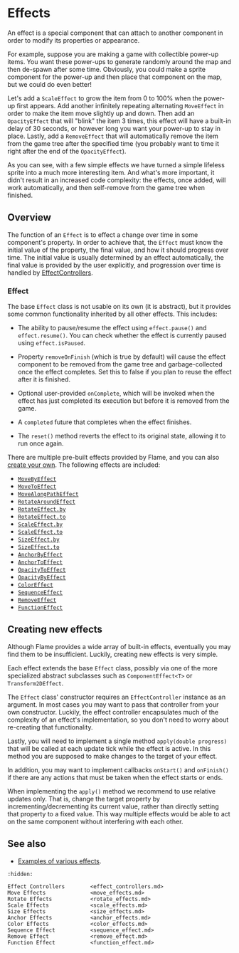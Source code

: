 # Effects

An effect is a special component that can attach to another component in order to modify its
properties or appearance.

For example, suppose you are making a game with collectible power-up items. You want these power-ups
to generate randomly around the map and then de-spawn after some time. Obviously, you could make a
sprite component for the power-up and then place that component on the map, but we could do even
better!

Let's add a `ScaleEffect` to grow the item from 0 to 100% when the power-up first appears. Add
another infinitely repeating alternating `MoveEffect` in order to make the item move slightly up
and down. Then add an `OpacityEffect` that will "blink" the item 3 times, this effect will have a
built-in delay of 30 seconds, or however long you want your power-up to stay in place. Lastly, add
a `RemoveEffect` that will automatically remove the item from the game tree after the specified
time (you probably want to time it right after the end of the `OpacityEffect`).

As you can see, with a few simple effects we have turned a simple lifeless sprite into a much more
interesting item. And what's more important, it didn't result in an increased code complexity: the
effects, once added, will work automatically, and then self-remove from the game tree when
finished.


## Overview

The function of an `Effect` is to effect a change over time in some component's property. In order
to achieve that, the `Effect` must know the initial value of the property, the final value, and how
it should progress over time. The initial value is usually determined by an effect automatically,
the final value is provided by the user explicitly, and progression over time is handled by
[EffectControllers](effect_controllers.md).


### Effect

The base `Effect` class is not usable on its own (it is abstract), but it provides some common
functionality inherited by all other effects. This includes:

- The ability to pause/resume the effect using `effect.pause()` and `effect.resume()`. You can
  check whether the effect is currently paused using `effect.isPaused`.

- Property `removeOnFinish` (which is true by default) will cause the effect component to be
  removed from the game tree and garbage-collected once the effect completes. Set this to false
  if you plan to reuse the effect after it is finished.

- Optional user-provided `onComplete`, which will be invoked when the effect has just
  completed its execution but before it is removed from the game.

- A `completed` future that completes when the effect finishes.

- The `reset()` method reverts the effect to its original state, allowing it to run once again.

There are multiple pre-built effects provided by Flame, and you can also
[create your own](#creating-new-effects). The following effects are included:

- [`MoveByEffect`](move_effects.md#movebyeffect)
- [`MoveToEffect`](move_effects.md#movetoeffect)
- [`MoveAlongPathEffect`](move_effects.md#movealongpatheffect)
- [`RotateAroundEffect`](rotate_effects.md#rotatearoundeffect)
- [`RotateEffect.by`](rotate_effects.md#rotateeffectby)
- [`RotateEffect.to`](rotate_effects.md#rotateeffectto)
- [`ScaleEffect.by`](scale_effects.md#scaleeffectby)
- [`ScaleEffect.to`](scale_effects.md#scaleeffectto)
- [`SizeEffect.by`](size_effects.md#sizeeffectby)
- [`SizeEffect.to`](size_effects.md#sizeeffectto)
- [`AnchorByEffect`](anchor_effects.md#anchorbyeffect)
- [`AnchorToEffect`](anchor_effects.md#anchortoeffect)
- [`OpacityToEffect`](color_effects.md#opacitytoeffect)
- [`OpacityByEffect`](color_effects.md#opacitybyeffect)
- [`ColorEffect`](color_effects.md#coloreffect)
- [`SequenceEffect`](sequence_effect.md)
- [`RemoveEffect`](remove_effect.md)
- [`FunctionEffect`](function_effect.md)


## Creating new effects

Although Flame provides a wide array of built-in effects, eventually you may find them to be
insufficient. Luckily, creating new effects is very simple.

Each effect extends the base `Effect` class, possibly via one of the more specialized abstract
subclasses such as `ComponentEffect<T>` or `Transform2DEffect`.

The `Effect` class' constructor requires an `EffectController` instance as an argument. In most
cases you may want to pass that controller from your own constructor. Luckily, the effect controller
encapsulates much of the complexity of an effect's implementation, so you don't need to worry about
re-creating that functionality.

Lastly, you will need to implement a single method `apply(double progress)` that will be called at
each update tick while the effect is active. In this method you are supposed to make changes to the
target of your effect.

In addition, you may want to implement callbacks `onStart()` and `onFinish()` if there are any
actions that must be taken when the effect starts or ends.

When implementing the `apply()` method we recommend to use relative updates only. That is, change
the target property by incrementing/decrementing its current value, rather than directly setting
that property to a fixed value. This way multiple effects would be able to act on the same component
without interfering with each other.


## See also

- [Examples of various effects](https://examples.flame-engine.org/).

```{toctree}
:hidden:

Effect Controllers        <effect_controllers.md>
Move Effects              <move_effects.md>
Rotate Effects            <rotate_effects.md>
Scale Effects             <scale_effects.md>
Size Effects              <size_effects.md>
Anchor Effects            <anchor_effects.md>
Color Effects             <color_effects.md>
Sequence Effect           <sequence_effect.md>
Remove Effect             <remove_effect.md>
Function Effect           <function_effect.md>
```
